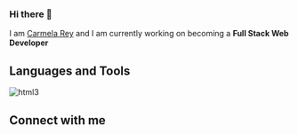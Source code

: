  ###                                                                   Hi there 👋 


 I am [Carmela Rey](https://github.com/Cdrcar/Portfolio-CarmelaRey) and I am currently working on becoming a **Full Stack Web Developer**
 
 ## Languages and Tools
 
![html3](https://user-images.githubusercontent.com/117651175/227209422-bf2a677d-e715-4721-8db8-922cbddea9cb.png)

 
 ## Connect with me
 
 
 
<!--
**Cdrcar/Cdrcar** is a ✨ _special_ ✨ repository because its `README.md` (this file) appears on your GitHub profile.

Here are some ideas to get you started:

- 🔭 I’m currently working on ...
- 🌱 I’m currently learning ...
- 👯 I’m looking to collaborate on ...
- 🤔 I’m looking for help with ...
- 💬 Ask me about ...
- 📫 How to reach me: ...
- 😄 Pronouns: ...
- ⚡ Fun fact: ...
-->
